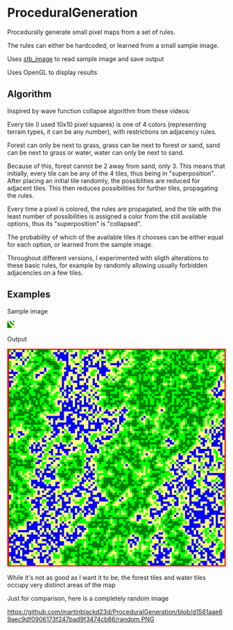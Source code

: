 # ProceduralGeneration
Procedurally generate small pixel maps from a set of rules.

The rules can either be hardcoded, or learned from a small sample image.

Uses [stb_image](https://github.com/nothings/stb/blob/master/stb_image.h) to read sample image and save output

Uses OpenGL to display results

## Algorithm
Inspired by wave function collapse algorithm from these videos: [](https://www.youtube.com/watch?v=20KHNA9jTsE) [](https://www.youtube.com/watch?v=2SuvO4Gi7uY) [](https://www.youtube.com/watch?v=TO0Tx3w5abQ)

Every tile (I used 10x10 pixel squares) is one of 4 colors (representing terrain types, it can be any number), with restrictions on adjacency rules.

Forest can only be next to grass, grass can be next to forest or sand, sand can be next to grass or water, water can only be next to sand.

Because of this, forest cannot be 2 away from sand, only 3. This means that initially, every tile can be any of the 4 tiles, thus being in "superposition". After placing an initial tile randomly, the possiblities are reduced for adjacent tiles. This then reduces possibilities for further tiles, propagating the rules.

Every time a pixel is colored, the rules are propagated, and the tile with the least number of possibilities is assigned a color from the still available options, thus its "superposition" is "collapsed".


The probability of which of the available tiles it chooses can be either equal for each option, or learned from the sample image.

Throughout different versions, I experimented with sligth alterations to these basic rules, for example by randomly allowing usually forbidden adjacencies on a few tiles.

## Examples
Sample image

![](https://github.com/martinblackd23d/ProceduralGeneration/blob/d1561aae69aec9df0906173f247bad9f3474cb66/sample.png?raw=true)

Output

![](https://github.com/martinblackd23d/ProceduralGeneration/blob/d1561aae69aec9df0906173f247bad9f3474cb66/output.PNG?raw=true)

While it's not as good as I want it to be, the forest tiles and water tiles occupy very distinct areas of the map

Just for comparison, here is a completely random image

https://github.com/martinblackd23d/ProceduralGeneration/blob/d1561aae69aec9df0906173f247bad9f3474cb66/random.PNG
